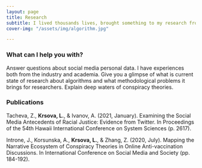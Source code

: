 ```yaml
---
layout: page
title: Research
subtitle: I lived thousands lives, brought something to my research from each of them. Researching is my passion, so is helping students thrive, and keeping academia fair and status quo free.
cover-img: "/assets/img/algorithm.jpg"

---
```


### What can I help you with?

Answer questions about social media personal data. I have experiences both from the industry and academia.
Give you a glimpse of what is current state of research about algorithms and what methodological problems it brings for researchers.
Explain deep waters of conspiracy theories.

### Publications

Tacheva, Z., **Krsova, L.**, & Ivanov, A. (2021, January). Examining the Social Media Antecedents of Racial Justice: Evidence from Twitter. In Proceedings of the 54th Hawaii International Conference on System Sciences (p. 2617).

Introne, J., Korsunska, A., **Krsova, L.**, & Zhang, Z. (2020, July). Mapping the Narrative Ecosystem of Conspiracy Theories in Online Anti-vaccination Discussions. In International Conference on Social Media and Society (pp. 184-192).
